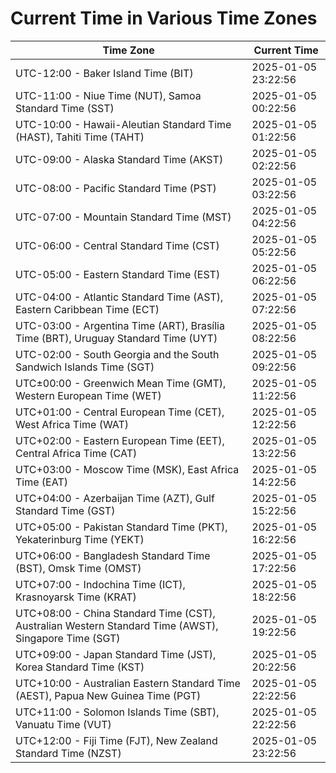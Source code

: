 # Current Time in Various Time Zones

| Time Zone | Current Time |
|-----------|--------------|
| UTC-12:00 - Baker Island Time (BIT) | 2025-01-05 23:22:56 |
| UTC-11:00 - Niue Time (NUT), Samoa Standard Time (SST) | 2025-01-05 00:22:56 |
| UTC-10:00 - Hawaii-Aleutian Standard Time (HAST), Tahiti Time (TAHT) | 2025-01-05 01:22:56 |
| UTC-09:00 - Alaska Standard Time (AKST) | 2025-01-05 02:22:56 |
| UTC-08:00 - Pacific Standard Time (PST) | 2025-01-05 03:22:56 |
| UTC-07:00 - Mountain Standard Time (MST) | 2025-01-05 04:22:56 |
| UTC-06:00 - Central Standard Time (CST) | 2025-01-05 05:22:56 |
| UTC-05:00 - Eastern Standard Time (EST) | 2025-01-05 06:22:56 |
| UTC-04:00 - Atlantic Standard Time (AST), Eastern Caribbean Time (ECT) | 2025-01-05 07:22:56 |
| UTC-03:00 - Argentina Time (ART), Brasília Time (BRT), Uruguay Standard Time (UYT) | 2025-01-05 08:22:56 |
| UTC-02:00 - South Georgia and the South Sandwich Islands Time (SGT) | 2025-01-05 09:22:56 |
| UTC±00:00 - Greenwich Mean Time (GMT), Western European Time (WET) | 2025-01-05 11:22:56 |
| UTC+01:00 - Central European Time (CET), West Africa Time (WAT) | 2025-01-05 12:22:56 |
| UTC+02:00 - Eastern European Time (EET), Central Africa Time (CAT) | 2025-01-05 13:22:56 |
| UTC+03:00 - Moscow Time (MSK), East Africa Time (EAT) | 2025-01-05 14:22:56 |
| UTC+04:00 - Azerbaijan Time (AZT), Gulf Standard Time (GST) | 2025-01-05 15:22:56 |
| UTC+05:00 - Pakistan Standard Time (PKT), Yekaterinburg Time (YEKT) | 2025-01-05 16:22:56 |
| UTC+06:00 - Bangladesh Standard Time (BST), Omsk Time (OMST) | 2025-01-05 17:22:56 |
| UTC+07:00 - Indochina Time (ICT), Krasnoyarsk Time (KRAT) | 2025-01-05 18:22:56 |
| UTC+08:00 - China Standard Time (CST), Australian Western Standard Time (AWST), Singapore Time (SGT) | 2025-01-05 19:22:56 |
| UTC+09:00 - Japan Standard Time (JST), Korea Standard Time (KST) | 2025-01-05 20:22:56 |
| UTC+10:00 - Australian Eastern Standard Time (AEST), Papua New Guinea Time (PGT) | 2025-01-05 22:22:56 |
| UTC+11:00 - Solomon Islands Time (SBT), Vanuatu Time (VUT) | 2025-01-05 22:22:56 |
| UTC+12:00 - Fiji Time (FJT), New Zealand Standard Time (NZST) | 2025-01-05 23:22:56 |
